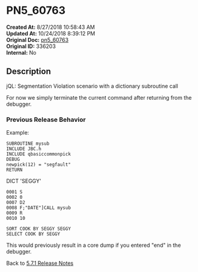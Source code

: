 # PN5_60763

**Created At:** 8/27/2018 10:58:43 AM  
**Updated At:** 10/24/2018 8:39:12 PM  
**Original Doc:** [pn5_60763](https://docs.jbase.com/48420-5-7-1-release-notes/pn5_60763)  
**Original ID:** 336203  
**Internal:** No  

## Description

jQL: Segmentation Violation scenario with a dictionary subroutine call

For now we simply terminate the current command after returning from the debugger.

### Previous Release Behavior

Example:

```
SUBROUTINE mysub
INCLUDE JBC.h
INCLUDE qbasiccommonpick
DEBUG
newpick(12) = "segfault"
RETURN
```

DICT 'SEGGY'

```
0001 S
0002 0
0007 D2
0008 F;"DATE"]CALL mysub
0009 R
0010 10
```

```
SORT COOK BY SEGGY SEGGY
SELECT COOK BY SEGGY
```

This would previously result in a core dump if you entered "end" in the debugger.

Back to [5.7.1 Release Notes](./../README.md)

